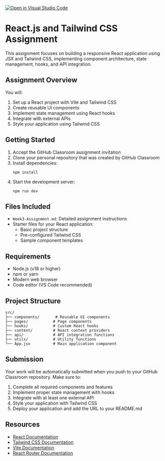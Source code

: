 [![Open in Visual Studio Code](https://classroom.github.com/assets/open-in-vscode-2e0aaae1b6195c2367325f4f02e2d04e9abb55f0b24a779b69b11b9e10269abc.svg)](https://classroom.github.com/online_ide?assignment_repo_id=19893615&assignment_repo_type=AssignmentRepo)
# React.js and Tailwind CSS Assignment

This assignment focuses on building a responsive React application using JSX and Tailwind CSS, implementing component architecture, state management, hooks, and API integration.

## Assignment Overview

You will:
1. Set up a React project with Vite and Tailwind CSS
2. Create reusable UI components
3. Implement state management using React hooks
4. Integrate with external APIs
5. Style your application using Tailwind CSS

## Getting Started

1. Accept the GitHub Classroom assignment invitation
2. Clone your personal repository that was created by GitHub Classroom
3. Install dependencies:
   ```
   npm install
   ```
4. Start the development server:
   ```
   npm run dev
   ```

## Files Included

- `Week3-Assignment.md`: Detailed assignment instructions
- Starter files for your React application:
  - Basic project structure
  - Pre-configured Tailwind CSS
  - Sample component templates

## Requirements

- Node.js (v18 or higher)
- npm or yarn
- Modern web browser
- Code editor (VS Code recommended)

## Project Structure

```
src/
├── components/       # Reusable UI components
├── pages/           # Page components
├── hooks/           # Custom React hooks
├── context/         # React context providers
├── api/             # API integration functions
├── utils/           # Utility functions
└── App.jsx          # Main application component
```

## Submission

Your work will be automatically submitted when you push to your GitHub Classroom repository. Make sure to:

1. Complete all required components and features
2. Implement proper state management with hooks
3. Integrate with at least one external API
4. Style your application with Tailwind CSS
5. Deploy your application and add the URL to your README.md

## Resources

- [React Documentation](https://react.dev/)
- [Tailwind CSS Documentation](https://tailwindcss.com/docs)
- [Vite Documentation](https://vitejs.dev/guide/)
- [React Router Documentation](https://reactrouter.com/) 